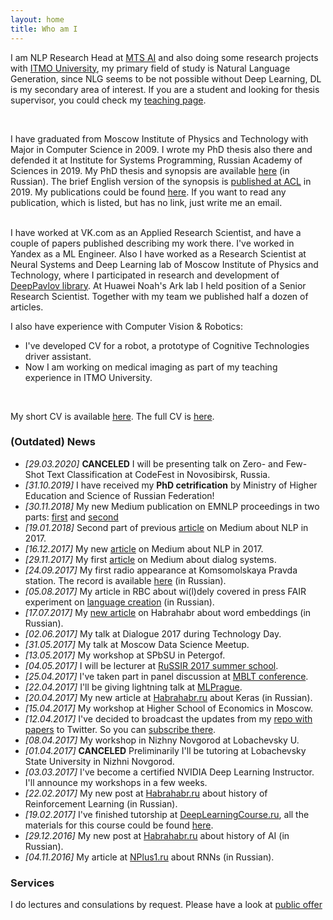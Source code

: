 ```yaml
---
layout: home
title: Who am I
---
```



I am NLP Research Head at [MTS AI](https://mts.ai) and also doing some research projects with [ITMO University](https://en.itmo.ru/), my primary field of study is Natural Language Generation, since NLG seems to be not possible without Deep Learning, DL is my secondary area of interest. If you are a student and looking for thesis supervisor, you could check my [teaching page](./teaching.md).

<br />

I have graduated from Moscow Institute of Physics and Technology with Major in Computer Science in 2009. I wrote my PhD thesis also there and defended it at Institute for Systems Programming, Russian Academy of Sciences in 2019. My PhD thesis and synopsis are available [here](https://www.ispras.ru/dcouncil/docs/diss/2019/malyh/malyh.php) (in Russian). The brief English version of the synopsis is [published at ACL](https://www.aclweb.org/anthology/P19-2002/) in 2019.
My publications could be found [here](./publications.md). If you want to read any publication, which is listed, but has no link, just write me an email.

<br />
I have worked at VK.com as an Applied Research Scientist, and have a couple of papers published describing my work there. I've worked in Yandex as a ML Engineer.
Also I have worked as a Research Scientist at Neural Systems and Deep Learning lab of Moscow Institute of Physics and Technology, where I participated in research and development of <a href="https://deeppavlov.ai">DeepPavlov library</a>. At Huawei Noah's Ark lab I held position of a Senior Research Scientist. Together with my team we published half a dozen of articles.

I also have experience with Computer Vision & Robotics:
- I've developed CV for a robot, a prototype of Cognitive Technologies driver assistant.
- Now I am working on medical imaging as part of my teaching experience in ITMO University.
<br />

My short CV is available [here](resume/one-page-cv.pdf). The full CV is [here](https://www.dropbox.com/s/ce0d73trfwtfc7h/academic_CV2.pdf?dl=1).

### (Outdated) News 
- *[29.03.2020]* **CANCELED** I will be presenting talk on Zero- and Few-Shot Text Classification at CodeFest in Novosibirsk, Russia.
- *[31.10.2019]* I have received my **PhD cetrification** by Ministry of Higher Education and Science of Russian Federation!
- *[30.11.2018]* My new Medium publication on EMNLP proceedings in two parts: [first](https://medium.com/@madrugado/interesting-stuff-at-emnlp-part-i-4a79b5007eb1) and [second](https://medium.com/@madrugado/interesting-stuff-at-emnlp-part-ii-ce92ac928f16)
- *[19.01.2018]* Second part of previous [article](https://medium.com/@madrugado/advances-in-nlp-in-2017-part-ii-d8da391a3f01) on Medium about NLP in 2017.
- *[16.12.2017]* My new [article](https://medium.com/@madrugado/advances-in-nlp-in-2017-b00e927fcc57) on Medium about NLP in 2017.
- *[29.11.2017]* My first [article](https://medium.com/@madrugado/what-are-the-dialog-systems-or-something-about-eliza-9aefb551eaaa) on Medium about dialog systems.
- *[24.09.2017]* My first radio appearance at Komsomolskaya Pravda station. The record is available [here](https://www.kp.ru/radio/guest/827003/) (in Russian).
- *[05.08.2017]* My article in RBC about wi(l)dely covered in press FAIR experiment on [language creation](http://www.rbc.ru/opinions/technology_and_media/04/08/2017/598453329a7947214bab8e50) (in Russian).
- *[17.07.2017]* My [new article](https://habrahabr.ru/company/ods/blog/329410/
) on Habrahabr about word embeddings (in Russian).
- *[02.06.2017]* My talk at Dialogue 2017 during Technology Day.
- *[31.05.2017]* My talk at Moscow Data Science Meetup.
- *[13.05.2017]* My workshop at SPbSU in Petergof.
- *[04.05.2017]* I will be lecturer at [RuSSIR 2017 summer school](http://romip.ru/russir2017/). 
- *[25.04.2017]* I've taken part in panel discussion at [MBLT conference](https://mblt.ru).
- *[22.04.2017]* I'll be giving lightning talk at [MLPrague](http://mlprague.com).
- *[20.04.2017]* My new article at [Habrahabr.ru](https://habrahabr.ru/company/ods/blog/325432/) about Keras (in Russian).
- *[15.04.2017]* My workshop at Higher School of Economics in Moscow.
- *[12.04.2017]* I've decided to broadcast the updates from my [repo with papers](https://github.com/madrugado/deep-learning-nlp-rl-papers) to Twitter. So you can [subscribe there](https://twitter.com/madrugad0).
- *[08.04.2017]* My workshop in Nizhny Novgorod at Lobachevsky U.
- *[01.04.2017]* **CANCELED** Preliminarily I'll be tutoring at Lobachevsky State University in Nizhni Novgorod.
- *[03.03.2017]* I've become a certified NVIDIA Deep Learning Instructor. I'll announce my workshops in a few weeks.
- *[22.02.2017]* My new post at [Habrahabr.ru](https://habrahabr.ru/post/322404/) about history of Reinforcement Learning (in Russian).
- *[19.02.2017]* I've finished tutorship at [DeepLearningCourse.ru](http://DeepLearningCourse.ru), all the materials for this course could be found [here](https://github.com/DeepLearningCourse/DeepLearningCourse).
- *[29.12.2016]* My new post at [Habrahabr.ru](https://habrahabr.ru/company/mipt/blog/318758/) about history of AI (in Russian).
- *[04.11.2016]* My article at [NPlus1.ru](https://nplus1.ru/material/2016/11/04/recurrent-networks) about RNNs (in Russian).

### Services
I do lectures and consulations by request. Please have a look at [public offer](./pdf/public_offer.pdf)
